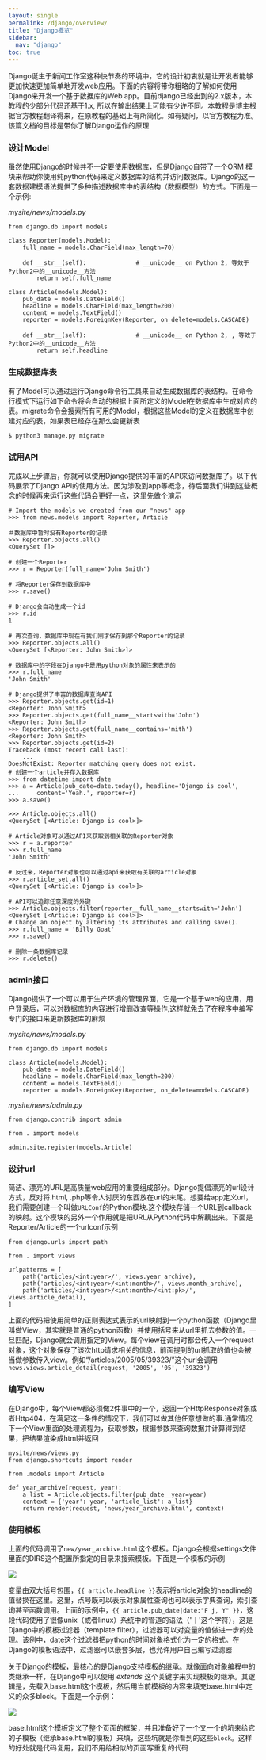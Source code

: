 ```yaml
---
layout: single
permalink: /django/overview/
title: "Django概览"
sidebar:
  nav: "django"
toc: true
---
```

Django诞生于新闻工作室这种快节奏的环境中，它的设计初衷就是让开发者能够更加快速更加简单地开发web应用。下面的内容将带你粗略的了解如何使用Django来开发一个基于数据库的Web app。目前django已经出到的2.x版本，本教程的少部分代码还基于1.x, 所以在输出结果上可能有少许不同。本教程是博主根据官方教程翻译得来，在原教程的基础上有所简化。如有疑问，以官方教程为准。  
该篇文档的目标是带你了解Django运作的原理

### 设计Model
虽然使用Django的时候并不一定要使用数据库，但是Django自带了一个[ORM](http://baike.baidu.com/link?url=RSaX7MasszQDsum0g-adzY1dmLJ_jNfm2s8VVJDjspfibg6HOXDktD6v70y3ByqY72AjfmcUPSJNkwjBjh2eiq) 模块来帮助你使用纯python代码来定义数据库的结构并访问数据库。Django的这一套数据建模语法提供了多种描述数据库中的表结构（数据模型）的方式。下面是一个示例:

*mysite/news/models.py*
```
from django.db import models

class Reporter(models.Model):
    full_name = models.CharField(max_length=70)

    def __str__(self):              # __unicode__ on Python 2, 等效于Python2中的__unicode__方法
        return self.full_name

class Article(models.Model):
    pub_date = models.DateField()
    headline = models.CharField(max_length=200)
    content = models.TextField()
    reporter = models.ForeignKey(Reporter, on_delete=models.CASCADE)

    def __str__(self):              # __unicode__ on Python 2, , 等效于Python2中的__unicode__方法
        return self.headline
```

### 生成数据库表
有了Model可以通过运行Django命令行工具来自动生成数据库的表结构。在命令行模式下运行如下命令将会自动的根据上面所定义的Model在数据库中生成对应的表。migrate命令会搜索所有可用的Model，根据这些Model的定义在数据库中创建对应的表，如果表已经存在那么会更新表

    $ python3 manage.py migrate

### 试用API
完成以上步骤后，你就可以使用Django提供的丰富的API来访问数据库了。以下代码展示了Django API的使用方法。因为涉及到app等概念，待后面我们讲到这些概念的时候再来运行这些代码会更好一点，这里先做个演示

```
# Import the models we created from our "news" app
>>> from news.models import Reporter, Article

＃数据库中暂时没有Reporter的记录
>>> Reporter.objects.all()
<QuerySet []>

# 创建一个Reporter
>>> r = Reporter(full_name='John Smith')

# 将Reporter保存到数据库中
>>> r.save()

# Django会自动生成一个id
>>> r.id
1

# 再次查询，数据库中现在有我们刚才保存到那个Reporter的记录
>>> Reporter.objects.all()
<QuerySet [<Reporter: John Smith>]>

# 数据库中的字段在Django中是用python对象的属性来表示的
>>> r.full_name
'John Smith'

# Django提供了丰富的数据库查询API
>>> Reporter.objects.get(id=1)
<Reporter: John Smith>
>>> Reporter.objects.get(full_name__startswith='John')
<Reporter: John Smith>
>>> Reporter.objects.get(full_name__contains='mith')
<Reporter: John Smith>
>>> Reporter.objects.get(id=2)
Traceback (most recent call last):
    ...
DoesNotExist: Reporter matching query does not exist.
# 创建一个article并存入数据库
>>> from datetime import date
>>> a = Article(pub_date=date.today(), headline='Django is cool',
...     content='Yeah.', reporter=r)
>>> a.save()

>>> Article.objects.all()
<QuerySet [<Article: Django is cool>]>

# Article对象可以通过API来获取到相关联的Reporter对象
>>> r = a.reporter
>>> r.full_name
'John Smith'

# 反过来，Reporter对象也可以通过api来获取有关联的article对象
>>> r.article_set.all()
<QuerySet [<Article: Django is cool>]>

# API可以追踪任意深度的外键
>>> Article.objects.filter(reporter__full_name__startswith='John')
<QuerySet [<Article: Django is cool>]>
# Change an object by altering its attributes and calling save().
>>> r.full_name = 'Billy Goat'
>>> r.save()

# 删除一条数据库记录
>>> r.delete()
```

### admin接口
Django提供了一个可以用于生产环境的管理界面，它是一个基于web的应用，用户登录后，可以对数据库的内容进行增删改查等操作,这样就免去了在程序中编写专门的接口来更新数据库的麻烦

*mysite/news/models.py*
```
from django.db import models

class Article(models.Model):
    pub_date = models.DateField()
    headline = models.CharField(max_length=200)
    content = models.TextField()
    reporter = models.ForeignKey(Reporter, on_delete=models.CASCADE)
```
*mysite/news/admin.py*
```
from django.contrib import admin

from . import models

admin.site.register(models.Article)
```

### 设计url
简洁、漂亮的URL是高质量web应用的重要组成部分。Django提倡漂亮的url设计方式，反对将.html, .php等令人讨厌的东西放在url的末尾。想要给app定义url，我们需要创建一个叫做```URLConf```的Python模块.这个模块存储一个URL到callback的映射。这个模块的另外一个作用就是把URL从Python代码中解藕出来。下面是Reporter/Article的一个urlconf示例

```
from django.urls import path

from . import views

urlpatterns = [
    path('articles/<int:year>/', views.year_archive),
    path('articles/<int:year>/<int:month>/', views.month_archive),
    path('articles/<int:year>/<int:month>/<int:pk>/', views.article_detail),
]
```

上面的代码把使用简单的正则表达式表示的url映射到一个python函数（Django里叫做View，其实就是普通的python函数）并使用括号来从url里抓去参数的值。一旦匹配，Django就会调用指定的View。每个view在调用时都会传入一个request对象，这个对象保存了该次http请求相关的信息，前面提到的url抓取的值也会被当做参数传入view。例如“/articles/2005/05/39323/”这个url会调用```news.views.article_detail(request, '2005', '05', '39323')```

### 编写View
在Django中，每个View都必须做2件事中的一个，返回一个HttpResponse对象或者Http404，在满足这一条件的情况下，我们可以做其他任意想做的事.通常情况下一个View里面的处理流程为，获取参数，根据参数来查询数据并计算得到结果，把结果渲染成html并返回

```
mysite/news/views.py
from django.shortcuts import render

from .models import Article

def year_archive(request, year):
    a_list = Article.objects.filter(pub_date__year=year)
    context = {'year': year, 'article_list': a_list}
    return render(request, 'news/year_archive.html', context)
```

### 使用模板
上面的代码调用了```new/year_archive.html```这个模板。Django会根据settings文件里面的DIRS这个配置所指定的目录来搜索模板。下面是一个模板的示例

![](/assets/images/django/1.png)

变量由双大括号包围，```{{ article.headline }}```表示将article对象的headline的值替换在这里。这里，点号既可以表示对象属性查询也可以表示字典查询，索引查询甚至函数调用。上面的示例中，```{{ article.pub_date|date:"F j, Y" }}```，这段代码使用了很像unix（或者linux）系统中的管道的语法（'｜'这个字符），这是Django中的模板过滤器（template filter），过滤器可以对变量的值做进一步的处理。该例中，date这个过滤器把python的时间对象格式化为一定的格式。在Django的模板语法中，过滤器可以嵌套多层，也允许用户自己编写过滤器

关于Django的模板，最核心的是Django支持模板的继承。就像面向对象编程中的类继承一样，在Django中可以使用 *extends* 这个关键字来实现模板的继承。其逻辑是，先载入base.html这个模板，然后用当前模板的内容来填充base.html中定义的众多block。下面是一个示例：

![](/assets/images/django/2.png)

base.html这个模板定义了整个页面的框架，并且准备好了一个又一个的坑来给它的子模板（继承base.html的模板）来填，这些坑就是你看到的这些```block```。这样的好处就是代码复用，我们不用给相似的页面写重复的代码